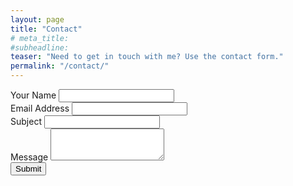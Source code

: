 ```yaml
---
layout: page
title: "Contact"
# meta_title:
#subheadline: 
teaser: "Need to get in touch with me? Use the contact form."
permalink: "/contact/"
---
```


<form action="https://getsimpleform.com/messages?form_api_token=d13749883e17be136984e5a03c1b5cd3" method="post" onSubmit="javascript: return confirm('Are you sure you want to submit this?');">
    <!-- the redirect_to is optional, the form will redirect to the referrer on submission -->
    <!-- <input type='hidden' name='redirect_to' value='<the complete return url e.g. http://fooey.com/thank-you.html>' /> -->
    <!-- all your input fields here.... -->
    <div class="form-group">
        <label for="InputName1">Your Name</label>
        <input type="text" class="form-control" name="name">
    </div>
    <div class="form-group">
        <label for="InputEmail1">Email Address</label>
        <input type="email" class="form-control" name="email">
    </div>
    <div class="form-group">
        <label for="InputSubject1">Subject</label>
        <input type="text" class="form-control" name="subject">
    </div>
    <div class="form-group">
        <label for="message1">Message</label>
        <textarea class="form-control" name="message" rows="3"></textarea>
    </div>
    <input type='submit' value='Submit' />             
</form>

